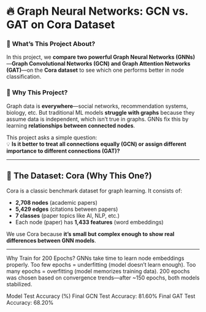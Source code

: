 # 🔥 Graph Neural Networks: GCN vs. GAT on Cora Dataset  

### 🚀 **What’s This Project About?**  
In this project, we **compare two powerful Graph Neural Networks (GNNs)**—**Graph Convolutional Networks (GCN) and Graph Attention Networks (GAT)**—on the **Cora dataset** to see which one performs better in node classification.  

### 🤔 **Why This Project?**  
Graph data is **everywhere**—social networks, recommendation systems, biology, etc. But traditional ML models **struggle with graphs** because they assume data is independent, which isn’t true in graphs. GNNs fix this by learning **relationships between connected nodes**.  

This project asks a simple question:  
💡 **Is it better to treat all connections equally (GCN) or assign different importance to different connections (GAT)?**  

---

## 📌 **The Dataset: Cora (Why This One?)**
Cora is a classic benchmark dataset for graph learning. It consists of:  
- **2,708 nodes** (academic papers)  
- **5,429 edges** (citations between papers)  
- **7 classes** (paper topics like AI, NLP, etc.)  
- Each node (paper) has **1,433 features** (word embeddings)  

We use Cora because **it’s small but complex enough to show real differences between GNN models**.

---

Why Train for 200 Epochs?
GNNs take time to learn node embeddings properly.
Too few epochs = underfitting (model doesn’t learn enough).
Too many epochs = overfitting (model memorizes training data).
200 epochs was chosen based on convergence trends—after ~150 epochs, both models stabilized.

Model	Test Accuracy (%)
Final GCN Test Accuracy: 81.60%
Final GAT Test Accuracy: 68.20%

